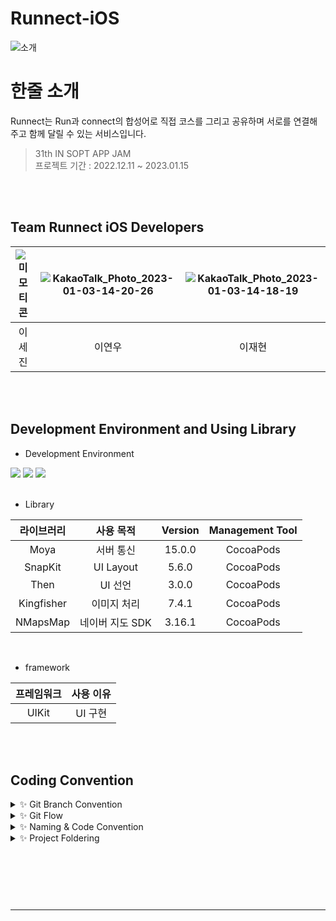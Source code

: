 # Runnect-iOS
![소개](https://user-images.githubusercontent.com/77267404/210302977-b0c11a10-e695-4614-bf03-a0ee1c57823b.png)

# 한줄 소개
Runnect는 Run과 connect의 합성어로 직접 코스를 그리고 공유하며  서로를 연결해주고 함께 달릴 수 있는 서비스입니다.


> 31th IN SOPT APP JAM <br>
> 프로젝트 기간 : 2022.12.11 ~ 2023.01.15

<br>
<br>

##  Team Runnect iOS Developers
![미모티콘](https://user-images.githubusercontent.com/77267404/210303677-1354bea7-fba4-4824-a22a-27ba56327370.png) | ![KakaoTalk_Photo_2023-01-03-14-20-26](https://user-images.githubusercontent.com/77267404/210303710-db640ea4-a716-4947-812a-9b19aae8d2a4.png) | ![KakaoTalk_Photo_2023-01-03-14-18-19](https://user-images.githubusercontent.com/77267404/210303572-f9581df7-c3c0-46a8-9c63-219384d6dd64.png) |
 :---------:|:----------:|:---------:
 이세진 | 이연우 | 이재현 |


<br>
<br>

## Development Environment and Using Library
- Development Environment
<p align="left">
<img src ="https://img.shields.io/badge/Swift-5.7-orange?logo=swift">
<img src ="https://img.shields.io/badge/Xcode-14.0-blue?logo=xcode">
<img src ="https://img.shields.io/badge/iOS-14.0-green.svg">

<br>
<br>

- Library

라이브러리 | 사용 목적 | Version | Management Tool
:---------:|:----------:|:---------: |:---------:
 Moya | 서버 통신 | 15.0.0 | CocoaPods
 SnapKit | UI Layout | 5.6.0 | CocoaPods
 Then | UI 선언 | 3.0.0 | CocoaPods
 Kingfisher | 이미지 처리 | 7.4.1| CocoaPods
 NMapsMap  | 네이버 지도 SDK | 3.16.1| CocoaPods
 
 <br>

- framework

프레임워크 | 사용 이유 
:---------:|:----------:
 UIKit | UI 구현

<br>
<br>

## Coding Convention
<details>
 <summary> ✨ Git Branch Convention </summary>
 <div markdown="1">       

 ---
 
 - **Branch Naming Rule**
    - Issue 작성 후 생성되는 번호와 Issue의 간략한 설명 등을 조합하여 Branch 이름 결정
    - `[previx]/<#IssueNumber>-<Description>`
- **Commit Message Rule**
    - `[Prefix] <#IssueNumber>-<Description>`
- **Code Review Rule**
    - 코드 리뷰를 최대한 달고 반영하자! 
   
 <br>

 </div>
 </details>

 <details>
 <summary> ✨ Git Flow </summary>
 <div markdown="1">       

 ---
 
 ```
1. 작업 단위별 Issue 생성 : 담당자, 라벨, 프로젝트 연결 

2. Fork 받은 로컬 레포에서 develop 브랜치 최신화 : git pull (origin develop) 

3. Branch 생성 : git switch -c Prefix/#IssueNumber-description 
   > 예시) chore/#3-Project-Setting

4. 로컬 환경에서 작업 후 Add -> Commit -> Push -> Pull Request의 과정을 거친다.
   
   Prefix의 의미
   > [Feat] : 새로운 기능 구현
   > [Chore] : 그 이외의 잡일/ 버전 코드 수정, 패키지 구조 변경, 파일 이동, 파일이름 변경
   > [Add] : 코드 변경 없는 단순 파일 추가, 에셋 및 라이브러리 추가
   > [Setting] : 프로젝트 세팅
   > [Fix] : 버그, 오류 해결, 코드 수정
   > [Style] : 코드 포맷팅, 코드 변경이 없는 경우, 주석 수정
   > [Docs] : README나 WIKI 등의 문서 개정
   > [Refactor] : 전면 수정이 있을 때 사용합니다
   > [Test] : 테스트 모드, 리펙토링 테스트 코드 추가

5. Pull Request 작성 
   - closed : #IssueNumber로 이슈 연결, 리뷰어 지정

6. Code Review 완료 후 Pull Request 작성자가 develop Branch로 merge하기
   - Develop Branch protection rules : Merge 전 최소 1 Approve 필요

7. 종료된 Issue와 Pull Request의 Label과 Project를 관리
```
   
 <br>

 </div>
 </details>

<details>
 <summary> ✨ Naming & Code Convention </summary>
 <div markdown="1">       

 ---
 
- 함수, 메서드 : **lowerCamelCase** 사용하고, 동사로 시작한다.
- 변수, 상수 : **lowerCamelCase** 사용한다.
- 클래스, 구조체, enum, extension 등 :  **UpperCamelCase** 사용한다.
- 기본 MVC 폴더링 구조에 따라 파일을 구분하여 사용한다.
- 파일, 클래스 명 약어 사용. 단, UI 선언 구문과 메소드에서는 약어를 사용하지 않는다.
    - 예시) ViewController → `VC`
    - 예시) CollectionViewCell → `CVC`
- 뷰 설정을 위한 함수에서는 **set** 키워드를 사용한다.
    - 예시) func configureUI → `func setUI`
    - 예시) func setDelegate ... → `func configureDelegate`
- 이외 기본 명명규칙은 [Swift Style Guide](https://google.github.io/swift/), [API Design Guidelines](https://www.swift.org/documentation/api-design-guidelines/) , [Swift Style Guide](https://github.com/StyleShare/swift-style-guide)를 참고한다.
- 상속받지 않는 클래스는 **final 키워드**를 붙인다.
- 단일 정의 내에서만 사용되는 특정 기능 구현은 **private 접근 제한자**를 적극 사용한다.
- 퀵헬프기능을 활용한 마크업 문법을 활용한 주석을 적극 사용한다.
- 이외는 커스텀한 **SwiftLint Rule**을 적용한다.
   
   
 <br>

 </div>
 </details>

<details>
 <summary> ✨ Project Foldering </summary>
 <div markdown="1">       

 ---
```
```
   
 <br>

 </div>
 </details>

### 

<br>
<br>



<br>
<br>

---
  
<br>

